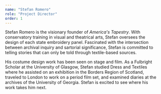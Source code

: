 ```yaml
---
name: "Stefan Romero"
role: "Project Director"
order: 1
---
```


Stefan Romero is the visionary founder of _America's Tapestry_. With
conservatory training in visual and theatrical arts, Stefan oversees
the design of each state embroidery panel. Fascinated with the
intersection between archival inquiry and sartorial significance,
Stefan is committed to telling stories that can only be told through
textile-based sources.

His costume design work has been seen on stage and film. As a Fulbright
Scholar at the University of Glasgow, Stefan studied Dress and Textiles
where he assisted on an exhibition in the Borders Region of Scotland,
traveled to London to work on a period film set, and examined diaries
at the archives of the University of Georgia. Stefan is excited to see
where his work takes him next.
